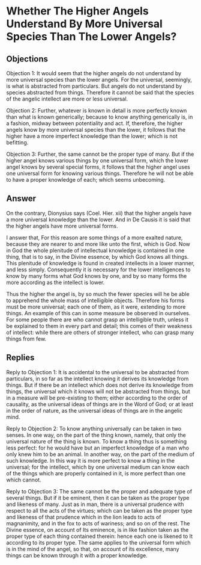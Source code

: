 # Whether The Higher Angels Understand By More Universal Species Than The Lower Angels?

## Objections

Objection 1: It would seem that the higher angels do not understand by more universal species than the lower angels. For the universal, seemingly, is what is abstracted from particulars. But angels do not understand by species abstracted from things. Therefore it cannot be said that the species of the angelic intellect are more or less universal.

Objection 2: Further, whatever is known in detail is more perfectly known than what is known generically; because to know anything generically is, in a fashion, midway between potentiality and act. If, therefore, the higher angels know by more universal species than the lower, it follows that the higher have a more imperfect knowledge than the lower; which is not befitting.

Objection 3: Further, the same cannot be the proper type of many. But if the higher angel knows various things by one universal form, which the lower angel knows by several special forms, it follows that the higher angel uses one universal form for knowing various things. Therefore he will not be able to have a proper knowledge of each; which seems unbecoming.

## Answer

On the contrary, Dionysius says (Coel. Hier. xii) that the higher angels have a more universal knowledge than the lower. And in De Causis it is said that the higher angels have more universal forms.

I answer that, For this reason are some things of a more exalted nature, because they are nearer to and more like unto the first, which is God. Now in God the whole plenitude of intellectual knowledge is contained in one thing, that is to say, in the Divine essence, by which God knows all things. This plenitude of knowledge is found in created intellects in a lower manner, and less simply. Consequently it is necessary for the lower intelligences to know by many forms what God knows by one, and by so many forms the more according as the intellect is lower.

Thus the higher the angel is, by so much the fewer species will he be able to apprehend the whole mass of intelligible objects. Therefore his forms must be more universal; each one of them, as it were, extending to more things. An example of this can in some measure be observed in ourselves. For some people there are who cannot grasp an intelligible truth, unless it be explained to them in every part and detail; this comes of their weakness of intellect: while there are others of stronger intellect, who can grasp many things from few.

## Replies

Reply to Objection 1: It is accidental to the universal to be abstracted from particulars, in so far as the intellect knowing it derives its knowledge from things. But if there be an intellect which does not derive its knowledge from things, the universal which it knows will not be abstracted from things, but in a measure will be pre-existing to them; either according to the order of causality, as the universal ideas of things are in the Word of God; or at least in the order of nature, as the universal ideas of things are in the angelic mind.

Reply to Objection 2: To know anything universally can be taken in two senses. In one way, on the part of the thing known, namely, that only the universal nature of the thing is known. To know a thing thus is something less perfect: for he would have but an imperfect knowledge of a man who only knew him to be an animal. In another way, on the part of the medium of such knowledge. In this way it is more perfect to know a thing in the universal; for the intellect, which by one universal medium can know each of the things which are properly contained in it, is more perfect than one which cannot.

Reply to Objection 3: The same cannot be the proper and adequate type of several things. But if it be eminent, then it can be taken as the proper type and likeness of many. Just as in man, there is a universal prudence with respect to all the acts of the virtues; which can be taken as the proper type and likeness of that prudence which in the lion leads to acts of magnanimity, and in the fox to acts of wariness; and so on of the rest. The Divine essence, on account of Its eminence, is in like fashion taken as the proper type of each thing contained therein: hence each one is likened to It according to its proper type. The same applies to the universal form which is in the mind of the angel, so that, on account of its excellence, many things can be known through it with a proper knowledge.